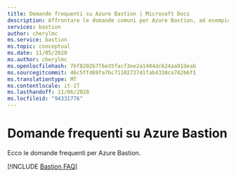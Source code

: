 ```yaml
---
title: Domande frequenti su Azure Bastion | Microsoft Docs
description: Affrontare le domande comuni per Azure Bastion, ad esempio la disponibilità, il numero di sessioni simultanee supportate, i problemi relativi alla configurazione e i prezzi.
services: bastion
author: cherylmc
ms.service: bastion
ms.topic: conceptual
ms.date: 11/05/2020
ms.author: cherylmc
ms.openlocfilehash: 7bf8202b7f6e35facf3ee2a1404dc624aa91deab
ms.sourcegitcommit: 46c5ffd69fa7bc71102737d1fab4338ca782b6f1
ms.translationtype: MT
ms.contentlocale: it-IT
ms.lasthandoff: 11/06/2020
ms.locfileid: "94331776"
---
```

# <a name="azure-bastion-faq"></a>Domande frequenti su Azure Bastion

Ecco le domande frequenti per Azure Bastion.

[!INCLUDE [Bastion FAQ](../../includes/bastion-faq-include.md)]

